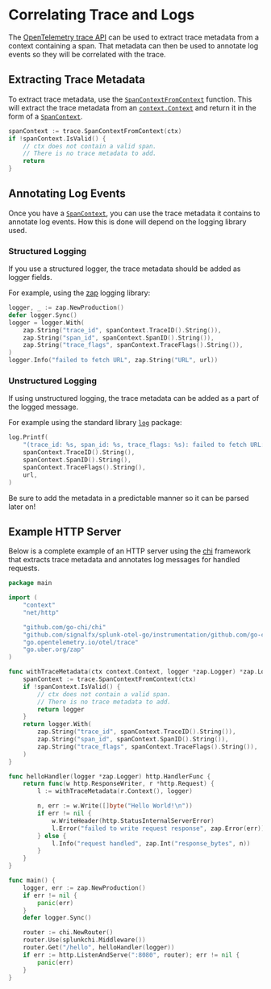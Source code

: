 # Correlating Trace and Logs

The [OpenTelemetry trace API] can be used to extract trace metadata from a
context containing a span. That metadata can then be used to annotate log
events so they will be correlated with the trace.

## Extracting Trace Metadata

To extract trace metadata, use the [`SpanContextFromContext`] function. This
will extract the trace metadata from an [`context.Context`] and return it in
the form of a [`SpanContext`].

```go
spanContext := trace.SpanContextFromContext(ctx)
if !spanContext.IsValid() {
	// ctx does not contain a valid span.
    // There is no trace metadata to add.
    return
}
```

## Annotating Log Events

Once you have a [`SpanContext`], you can use the trace metadata it contains to
annotate log events. How this is done will depend on the logging library used.

### Structured Logging

If you use a structured logger, the trace metadata should be added as logger
fields.

For example, using the [zap] logging library:

```go
logger, _ := zap.NewProduction()
defer logger.Sync()
logger = logger.With(
    zap.String("trace_id", spanContext.TraceID().String()),
    zap.String("span_id", spanContext.SpanID().String()),
    zap.String("trace_flags", spanContext.TraceFlags().String()),
)
logger.Info("failed to fetch URL", zap.String("URL", url))
```

### Unstructured Logging

If using unstructured logging, the trace metadata can be added as a part of the
logged message.

For example using the standard library [`log`] package:

```go
log.Printf(
    "(trace_id: %s, span_id: %s, trace_flags: %s): failed to fetch URL: %s",
    spanContext.TraceID().String(),
    spanContext.SpanID().String(),
    spanContext.TraceFlags().String(),
    url,
)
```

Be sure to add the metadata in a predictable manner so it can be parsed later on!

## Example HTTP Server

Below is a complete example of an HTTP server using the [chi] framework that
extracts trace metadata and annotates log messages for handled requests.

```go
package main

import (
	"context"
	"net/http"

	"github.com/go-chi/chi"
	"github.com/signalfx/splunk-otel-go/instrumentation/github.com/go-chi/chi/splunkchi"
	"go.opentelemetry.io/otel/trace"
	"go.uber.org/zap"
)

func withTraceMetadata(ctx context.Context, logger *zap.Logger) *zap.Logger {
	spanContext := trace.SpanContextFromContext(ctx)
	if !spanContext.IsValid() {
		// ctx does not contain a valid span.
		// There is no trace metadata to add.
		return logger
	}
	return logger.With(
		zap.String("trace_id", spanContext.TraceID().String()),
		zap.String("span_id", spanContext.SpanID().String()),
		zap.String("trace_flags", spanContext.TraceFlags().String()),
	)
}

func helloHandler(logger *zap.Logger) http.HandlerFunc {
	return func(w http.ResponseWriter, r *http.Request) {
		l := withTraceMetadata(r.Context(), logger)

		n, err := w.Write([]byte("Hello World!\n"))
		if err != nil {
			w.WriteHeader(http.StatusInternalServerError)
			l.Error("failed to write request response", zap.Error(err))
		} else {
			l.Info("request handled", zap.Int("response_bytes", n))
		}
	}
}

func main() {
	logger, err := zap.NewProduction()
	if err != nil {
		panic(err)
	}
	defer logger.Sync()

	router := chi.NewRouter()
	router.Use(splunkchi.Middleware())
	router.Get("/hello", helloHandler(logger))
	if err := http.ListenAndServe(":8080", router); err != nil {
		panic(err)
	}
}
```

[OpenTelemetry trace API]: https://pkg.go.dev/go.opentelemetry.io/otel/trace
[`SpanContextFromContext`]: https://pkg.go.dev/go.opentelemetry.io/otel/trace#SpanContextFromContext
[`context.Context`]: https://pkg.go.dev/context#Context
[`SpanContext`]: https://pkg.go.dev/go.opentelemetry.io/otel/trace#SpanContext
[zap]: https://github.com/uber-go/zap
[`log`]: https://pkg.go.dev/log
[chi]: https://github.com/go-chi/chi
